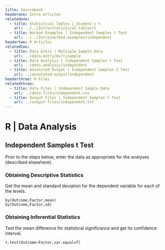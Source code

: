 ```yaml
---
title: Sourcebook
headerone: Intro Articles
relatedone:
  - title: Statistical Tables | Student's t
    url: ../../Intro/statistical-tables/t
  - title: Worked Examples | Independent Samples t Test
    url: ../../Intro/worked-examples/independent
headertwo: R Articles
relatedtwo:
  - title: Data Entry | Multiple Sample Data
    url: ../data-entry/multisample
  - title: Data Analysis | Independent Samples t Test
    url: ../data-analysis/independent
  - title: Annotated Output | Independent Samples t Test
    url: ../annotated-output/independent
headerthree: R Files
relatedthree:
  - title: Data Files | Independent Sample Data
    url: ../data-files/independent.csv
  - title: Output Files | Independent Samples t Test
    url: ../output-files/independent.txt
---
```


# R | Data Analysis

## Independent Samples t Test

Prior to the steps below, enter the data as appropriate for the analyses (described elsewhere).

### Obtaining Descriptive Statistics

Get the mean and standard deviation for the dependent variable for each of the levels.

```{r}
by(Outcome,Factor,mean)
by(Outcome,Factor,sd)
```

### Obtaining Inferential Statistics

Test the mean difference for statistical significance and get its confidence interval.

```{r}
t.test(Outcome~Factor,var.equal=T)
```
